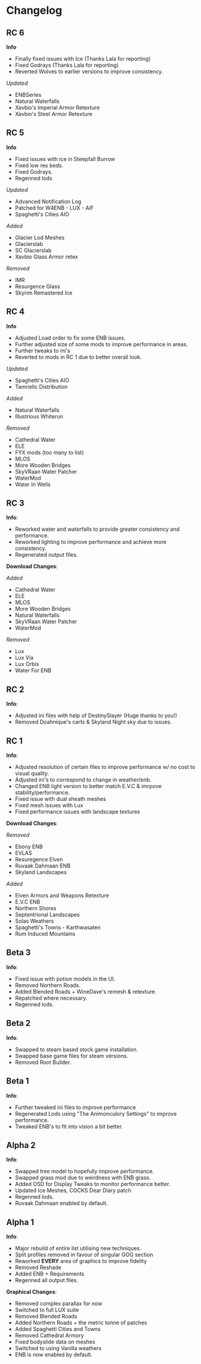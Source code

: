 # Changelog

## RC 6
**Info**
- Finally fixed issues with Ice (Thanks Lala for reporting)
- Fixed Godrays (Thanks Lala for reporting)
- Reverted Wolves to earlier versions to improve consistency.

*Updated*
- ENBSeries
- Natural Waterfalls
- Xavbio's Imperial Armor Retexture
- Xavbio's Steel Armor Retexture

## RC 5

**Info**
- Fixed issues with ice in Steepfall Burrow
- Fixed low res beds.
- Fixed Godrays.
- Regenned lods

*Updated*
- Advanced Notification Log
- Patched for W4ENB - LUX - AIF
- Spaghetti's Cities AIO

*Added*
- Glacier Lod Meshes
- Glacierslab
- SC Glacierslab
- Xavbio Glass Armor retex

*Removed*
- IMR
- Resurgence Glass
- Skyrim Remastered Ice

## RC 4

**Info**
- Adjusted Load order to fix some ENB issues.
- Further adjusted size of some mods to improve performance in areas.
- Further tweaks to ini's
- Reverted to mods in RC 1 due to better overall look.

*Updated*
- Spaghetti's Cities AIO
- Tamrielic Distribution

*Added*
 - Natural Waterfalls
 - Illustrious Whiterun

*Removed*
- Cathedral Water
- ELE
- FYX mods (too many to list)
- MLOS
- More Wooden Bridges
- SkyVRaan Water Patcher
- WaterMod
- Water In Wells

## RC 3

**Info**:
- Reworked water and waterfalls to provide greater consistency and performance.
- Reworked lighting to improve performance and achieve more consistency.
- Regenerated output files.

**Download Changes**:

*Added*
- Cathedral Water
- ELE
- MLOS
- More Wooden Bridges
- Natural Waterfalls
- SkyVRaan Water Patcher
- WaterMod

*Removed*
 - Lux
 - Lux Via
 - Lux Orbis
 - Water For ENB

## RC 2

**Info**:
- Adjusted ini files with help of DestinySlayer (Huge thanks to you!)
- Removed Doahnique's carts & Skyland Night sky due to issues.

## RC 1

**Info**:
- Adjusted resolution of certain files to improve performance w/ no cost to visual quality.
- Adjusted ini's to correspond to change in weather/enb.
- Changed ENB light version to better match E.V.C & imrpove stability/performance.
- Fixed issue with dual sheath meshes
- Fixed mesh issues with Lux
- Fixed performance issues with landscape textures

**Download Changes**:

*Removed*
- Ebony ENB
- EVLAS
- Resuregence Elven
- Ruvaak Dahmaan ENB
- Skyland Landscapes

*Added*
- Elven Armors and Weapons Retexture
- E.V.C ENB
- Northern Shores
- Septentrional Landscapes
- Solas Weathers
- Spaghetti's Towns - Karthwasaten
- Rum Induced Mountains

## Beta 3

**Info**:
- Fixed issue with potion models in the UI.
- Removed Northern Roads.
- Added Blended Roads + WineDave's remesh & retexture.
- Repatched where necessary.
- Regenned lods.

## Beta 2

**Info**:
- Swapped to steam based stock game installation.
- Swapped base game files for steam versions.
- Removed Root Builder.

## Beta 1

**Info**:
- Further tweaked ini files to improve performance
- Regenerated Lods using "The Animonculory Settings" to improve performance.
- Tweaked ENB's to fit into vision a bit better.

## Alpha 2

**Info**:
- Swapped tree model to hopefully improve performance.
- Swapped grass mod due to weirdness with ENB grass.
- Added OSD for Display Tweaks to monitor performance better.
- Updated Ice Meshes, COCKS Dear Diary patch 
- Regenned lods.
- Ruvaak Dahmaan enabled by default.

## Alpha 1

**Info**:
- Major rebuild of entire list utilising new techniques.
- Split profiles removed in favour of singular GOG section
- Reworked **EVERY** area of graphics to improve fidelity
- Removed Reshade
- Added ENB + Requirements
- Regenned all output files.

**Graphical Changes**:
- Removed complex parallax for now
- Switched to full LUX suite
- Removed Blended Roads
- Added Northern Roads + the metric tonne of patches
- Added Spaghetti Cities and Towns
- Removed Cathedral Armory
- Fixed bodyslide data on meshes
- Switched to using Vanilla weathers
- ENB is now enabled by default.
